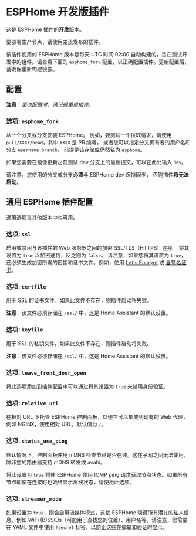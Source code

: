 # ESPHome 开发版插件

这是 ESPHome 插件的**开发**版本。

要部署生产节点，请使用主流发布的插件。

该插件使用的 ESPHome 版本是每天 UTC 时间 02:00 自动构建的，旨在测试开发中的组件。请查看下面的 `esphome_fork` 配置，以正确配置插件。更新配置后，请确保重新构建镜像。

## 配置

**注意**：_更改配置时，请记得重启插件。_

### 选项: `esphome_fork`

从一个分叉或分支安装 ESPHome。
例如，要测试一个拉取请求，请使用 `pull/XXXX/head`，其中 `XXXX` 是 PR 编号，
或者您可以指定分叉拥有者的用户名和分支 `username:branch`，
前提是该存储库仍然名为 `esphome`。

如果您需要在镜像更新之前测试 dev 分支上的最新提交，可以在此处输入 `dev`。

请注意，您使用的分叉或分支**必须**与 ESPHome dev 保持同步，
否则插件**将无法启动**。

## 通用 ESPHome 插件配置

通用选项在其他版本中也可用。

### 选项: `ssl`

启用或禁用与该插件的 Web 服务器之间的加密 SSL/TLS（HTTPS）连接。
将其设置为 `true` 以加密通信，反之则为 `false`。
请注意，如果您将其设置为 `true`，还必须生成加密所需的密钥和证书文件。例如，使用 [Let's Encrypt](https://www.home-assistant.io/addons/lets_encrypt/) 或 [自签名证书](https://www.home-assistant.io/docs/ecosystem/certificates/tls_self_signed_certificate/)。

### 选项: `certfile`

用于 SSL 的证书文件。如果此文件不存在，则插件启动将失败。

**注意**：该文件必须存储在 `/ssl/` 中，这是 Home Assistant 的默认设置。

### 选项: `keyfile`

用于 SSL 的私钥文件。如果此文件不存在，则插件启动将失败。

**注意**：该文件必须存储在 `/ssl/` 中，这是 Home Assistant 的默认设置。

### 选项: `leave_front_door_open`

将此选项添加到插件配置中可以通过将其设置为 `true` 来禁用身份验证。

### 选项: `relative_url`

在相对 URL 下托管 ESPHome 控制面板，以便它可以集成到现有的 Web 代理，例如 NGINX，使用相对 URL。默认值为 `/`。

### 选项: `status_use_ping`

默认情况下，控制面板使用 mDNS 检查节点是否在线。这在子网之间无法使用，除非您的路由器支持 mDNS 转发或 avahi。

将此设置为 `true` 将使 ESPHome 使用 ICMP ping 请求获取节点状态。如果所有节点即使在连接时也始终显示离线状态，请使用此选项。

### 选项: `streamer_mode`

如果设置为 `true`，则会启用流媒体模式，这使 ESPHome 隐藏所有潜在的私人信息。例如 WiFi (B)SSIDs（可能用于查找您的位置）、用户名等。请注意，您需要在 YAML 文件中使用 `!secret` 标签，以防止这些在编辑和验证时显示。